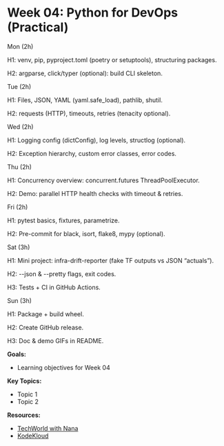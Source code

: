 # Week 04: Python for DevOps (Practical)
Mon (2h)

H1: venv, pip, pyproject.toml (poetry or setuptools), structuring packages.

H2: argparse, click/typer (optional): build CLI skeleton.

Tue (2h)

H1: Files, JSON, YAML (yaml.safe_load), pathlib, shutil.

H2: requests (HTTP), timeouts, retries (tenacity optional).

Wed (2h)

H1: Logging config (dictConfig), log levels, structlog (optional).

H2: Exception hierarchy, custom error classes, error codes.

Thu (2h)

H1: Concurrency overview: concurrent.futures ThreadPoolExecutor.

H2: Demo: parallel HTTP health checks with timeout & retries.

Fri (2h)

H1: pytest basics, fixtures, parametrize.

H2: Pre-commit for black, isort, flake8, mypy (optional).

Sat (3h)

H1: Mini project: infra-drift-reporter (fake TF outputs vs JSON “actuals”).

H2: --json & --pretty flags, exit codes.

H3: Tests + CI in GitHub Actions.

Sun (3h)

H1: Package + build wheel.

H2: Create GitHub release.

H3: Doc & demo GIFs in README.

**Goals:**
- Learning objectives for Week 04

**Key Topics:**
- Topic 1
- Topic 2


**Resources:**
- [TechWorld with Nana](https://www.youtube.com/c/TechWorldwithNana)
- [KodeKloud](https://kodekloud.com/)
